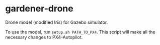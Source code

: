 # gardener-drone
Drone model (modified Iris) for Gazebo simulator.

To use the model, run `setup.sh PATH_TO_PX4`. This script will make all the necessary changes to PX4-Autopilot.
